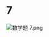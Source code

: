 # 7

<img src="/Users/yangdong/Library/CloudStorage/OneDrive-Personal/Media/Knowledge Base.media/数学题 7.png" alt="数学题 7.png" style="zoom:100%;" />

